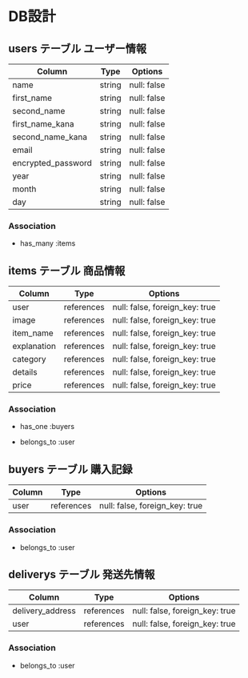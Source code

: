 # DB設計

## users テーブル   ユーザー情報

| Column             | Type   | Options     |
| ------------------ | ------ | ----------- |
| name               | string | null: false |
| first_name         | string | null: false |
| second_name        | string | null: false |
| first_name_kana    | string | null: false |
| second_name_kana   | string | null: false |
| email              | string | null: false |
| encrypted_password | string | null: false |
| year               | string | null: false |
| month              | string | null: false |
| day                | string | null: false |

### Association

* has_many :items

## items テーブル   商品情報

| Column      | Type       | Options                        |
| ----------- | ---------- | ------------------------------ |
| user        | references | null: false, foreign_key: true |
| image       | references | null: false, foreign_key: true |
| item_name   | references | null: false, foreign_key: true |
| explanation | references | null: false, foreign_key: true |
| category    | references | null: false, foreign_key: true |
| details     | references | null: false, foreign_key: true |
| price       | references | null: false, foreign_key: true |

### Association

* has_one :buyers
- belongs_to :user

## buyers テーブル   購入記録

| Column  | Type       | Options                        |
| ------- | ---------- | ------------------------------ |
| user    | references | null: false, foreign_key: true |


### Association

- belongs_to :user


## deliverys テーブル   発送先情報

| Column           | Type       | Options                        |
| ---------------- | ---------- | ------------------------------ |
| delivery_address | references | null: false, foreign_key: true |
| user             | references | null: false, foreign_key: true |

### Association

- belongs_to :user